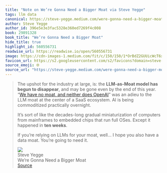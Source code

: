 ```yaml
---
title: "Note on We’re Gonna Need a Bigger Moat via Steve Yegge"
tags: llm data
canonical: https://steve-yegge.medium.com/were-gonna-need-a-bigger-moat-478a8df6a0d2?source=rss-c1ec701babb7------2
author: Steve Yegge
author_id: 396e5e3e3fac5328e360ed7269f4c008
book: 29891328
book_title: "We’re Gonna Need a Bigger Moat"
hide_title: true
highlight_id: 560556731
readwise_url: https://readwise.io/open/560556731
image: https://cdn-images-1.medium.com/fit/c/150/150/1*OrBdZ2GUUicWcT6x8KSYZg.png
favicon_url: https://s2.googleusercontent.com/s2/favicons?domain=steve-yegge.medium.com
source_emoji: 🌐
source_url: "https://steve-yegge.medium.com/were-gonna-need-a-bigger-moat-478a8df6a0d2?source=rss-c1ec701babb7------2#:~:text=The%20upshot%20for,going%20to%20need%C2%A0it."
---
```


> The upshot for the industry at large, is: the **LLM-as-Moat model has begun to disappear**, and may be gone even by the end of this year. “[We have no moat, and neither does OpenAI](https://www.semianalysis.com/p/google-we-have-no-moat-and-neither)” was an adieu to the LLM moat at the center of a SaaS ecosystem. AI is being commoditized practically overnight.
> 
> It’s sort of like the decades-long gradual miniaturization of computers from mainframes to embedded chips that run full OSes. Except it happened in **ten weeks**.
> 
> If you’re relying on LLMs for your moat, well… I hope you also have a data moat. You’re going to need it.
> <div class="quoteback-footer"><div class="quoteback-avatar"><img class="mini-favicon" src="https://s2.googleusercontent.com/s2/favicons?domain=steve-yegge.medium.com"></div><div class="quoteback-metadata"><div class="metadata-inner"><span style="display:none">FROM:</span><div aria-label="Steve Yegge" class="quoteback-author"> Steve Yegge</div><div aria-label="We’re Gonna Need a Bigger Moat" class="quoteback-title"> We’re Gonna Need a Bigger Moat</div></div></div><div class="quoteback-backlink"><a target="_blank" aria-label="go to the full text of this quotation" rel="noopener" href="https://steve-yegge.medium.com/were-gonna-need-a-bigger-moat-478a8df6a0d2?source=rss-c1ec701babb7------2#:~:text=The%20upshot%20for,going%20to%20need%C2%A0it." class="quoteback-arrow"> Source</a></div></div>